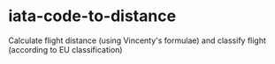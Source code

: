 # iata-code-to-distance
Calculate flight distance (using Vincenty's formulae) and classify flight (according to EU classification)
